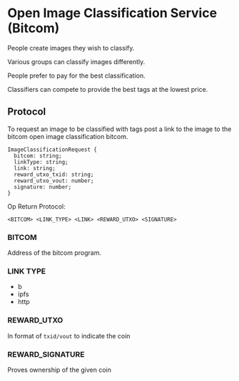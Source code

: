 
# Open Image Classification Service (Bitcom)

People create images they wish to classify.

Various groups can classify images differently.

People prefer to pay for the best classification.

Classifiers can compete to provide the best tags
at the lowest price.

## Protocol


To request an image to be classified with tags
post a link to the image to the bitcom open
image classification bitcom.

```
ImageClassificationRequest {
  bitcom: string;
  linkType: string;
  link: string;
  reward_utxo_txid: string;
  reward_utxo_vout: number;
  signature: number;
}
```

Op Return Protocol:

```
<BITCOM> <LINK_TYPE> <LINK> <REWARD_UTXO> <SIGNATURE>
```

### BITCOM

Address of the bitcom program.

### LINK TYPE

- b
- ipfs
- http

### REWARD_UTXO

In format of `txid/vout` to indicate the coin

### REWARD_SIGNATURE

Proves ownership of the given coin

